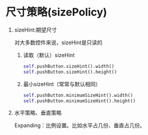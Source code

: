 # 尺寸策略(sizePolicy)

1. sizeHint:期望尺寸

    对大多数控件来说，sizeHint是只读的

    1. 读取（默认）sizeHint

        ```python
        self.pushButton.sizeHint().width()
        self.pushButton.sizeHint().height()
        ```

    2. 最小sizeHint（常常与默认相同）

        ```python
        self.pushButton.minimumSizeHint().width()
        self.pushButton.minimumSizeHint().height()
        ```
2. 水平策略、垂直策略

    Expanding：比例设置。比如水平占几份、垂直占几份。